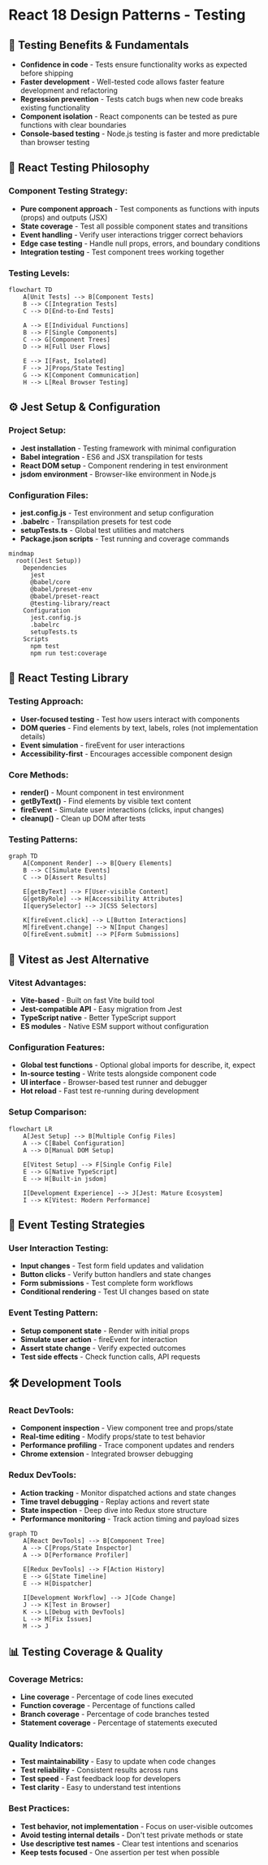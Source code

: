 # React 18 Design Patterns - Testing

## 🧪 **Testing Benefits & Fundamentals**
- **Confidence in code** - Tests ensure functionality works as expected before shipping
- **Faster development** - Well-tested code allows faster feature development and refactoring
- **Regression prevention** - Tests catch bugs when new code breaks existing functionality
- **Component isolation** - React components can be tested as pure functions with clear boundaries
- **Console-based testing** - Node.js testing is faster and more predictable than browser testing

## 🎯 **React Testing Philosophy**

### **Component Testing Strategy:**
- **Pure component approach** - Test components as functions with inputs (props) and outputs (JSX)
- **State coverage** - Test all possible component states and transitions
- **Event handling** - Verify user interactions trigger correct behaviors
- **Edge case testing** - Handle null props, errors, and boundary conditions
- **Integration testing** - Test component trees working together

### **Testing Levels:**
```mermaid
flowchart TD
    A[Unit Tests] --> B[Component Tests]
    B --> C[Integration Tests]
    C --> D[End-to-End Tests]
    
    A --> E[Individual Functions]
    B --> F[Single Components]
    C --> G[Component Trees]
    D --> H[Full User Flows]
    
    E --> I[Fast, Isolated]
    F --> J[Props/State Testing]
    G --> K[Component Communication]
    H --> L[Real Browser Testing]
```

## ⚙️ **Jest Setup & Configuration**

### **Project Setup:**
- **Jest installation** - Testing framework with minimal configuration
- **Babel integration** - ES6 and JSX transpilation for tests
- **React DOM setup** - Component rendering in test environment
- **jsdom environment** - Browser-like environment in Node.js

### **Configuration Files:**
- **jest.config.js** - Test environment and setup configuration
- **.babelrc** - Transpilation presets for test code
- **setupTests.ts** - Global test utilities and matchers
- **Package.json scripts** - Test running and coverage commands

```mermaid
mindmap
  root((Jest Setup))
    Dependencies
      jest
      @babel/core
      @babel/preset-env
      @babel/preset-react
      @testing-library/react
    Configuration
      jest.config.js
      .babelrc
      setupTests.ts
    Scripts
      npm test
      npm run test:coverage
```

## 🔬 **React Testing Library**

### **Testing Approach:**
- **User-focused testing** - Test how users interact with components
- **DOM queries** - Find elements by text, labels, roles (not implementation details)
- **Event simulation** - fireEvent for user interactions
- **Accessibility-first** - Encourages accessible component design

### **Core Methods:**
- **render()** - Mount component in test environment
- **getByText()** - Find elements by visible text content
- **fireEvent** - Simulate user interactions (clicks, input changes)
- **cleanup()** - Clean up DOM after tests

### **Testing Patterns:**
```mermaid
graph TD
    A[Component Render] --> B[Query Elements]
    B --> C[Simulate Events]
    C --> D[Assert Results]
    
    E[getByText] --> F[User-visible Content]
    G[getByRole] --> H[Accessibility Attributes]
    I[querySelector] --> J[CSS Selectors]
    
    K[fireEvent.click] --> L[Button Interactions]
    M[fireEvent.change] --> N[Input Changes]
    O[fireEvent.submit] --> P[Form Submissions]
```

## 🚀 **Vitest as Jest Alternative**

### **Vitest Advantages:**
- **Vite-based** - Built on fast Vite build tool
- **Jest-compatible API** - Easy migration from Jest
- **TypeScript native** - Better TypeScript support
- **ES modules** - Native ESM support without configuration

### **Configuration Features:**
- **Global test functions** - Optional global imports for describe, it, expect
- **In-source testing** - Write tests alongside component code
- **UI interface** - Browser-based test runner and debugger
- **Hot reload** - Fast test re-running during development

### **Setup Comparison:**
```mermaid
flowchart LR
    A[Jest Setup] --> B[Multiple Config Files]
    A --> C[Babel Configuration]
    A --> D[Manual DOM Setup]
    
    E[Vitest Setup] --> F[Single Config File]
    E --> G[Native TypeScript]
    E --> H[Built-in jsdom]
    
    I[Development Experience] --> J[Jest: Mature Ecosystem]
    I --> K[Vitest: Modern Performance]
```

## 🎯 **Event Testing Strategies**

### **User Interaction Testing:**
- **Input changes** - Test form field updates and validation
- **Button clicks** - Verify button handlers and state changes
- **Form submissions** - Test complete form workflows
- **Conditional rendering** - Test UI changes based on state

### **Event Testing Pattern:**
- **Setup component state** - Render with initial props
- **Simulate user action** - fireEvent for interaction
- **Assert state change** - Verify expected outcomes
- **Test side effects** - Check function calls, API requests

## 🛠️ **Development Tools**

### **React DevTools:**
- **Component inspection** - View component tree and props/state
- **Real-time editing** - Modify props/state to test behavior
- **Performance profiling** - Trace component updates and renders
- **Chrome extension** - Integrated browser debugging

### **Redux DevTools:**
- **Action tracking** - Monitor dispatched actions and state changes
- **Time travel debugging** - Replay actions and revert state
- **State inspection** - Deep dive into Redux store structure
- **Performance monitoring** - Track action timing and payload sizes

```mermaid
graph TD
    A[React DevTools] --> B[Component Tree]
    A --> C[Props/State Inspector]
    A --> D[Performance Profiler]
    
    E[Redux DevTools] --> F[Action History]
    E --> G[State Timeline]
    E --> H[Dispatcher]
    
    I[Development Workflow] --> J[Code Change]
    J --> K[Test in Browser]
    K --> L[Debug with DevTools]
    L --> M[Fix Issues]
    M --> J
```

## 📊 **Testing Coverage & Quality**

### **Coverage Metrics:**
- **Line coverage** - Percentage of code lines executed
- **Function coverage** - Percentage of functions called
- **Branch coverage** - Percentage of code branches tested
- **Statement coverage** - Percentage of statements executed

### **Quality Indicators:**
- **Test maintainability** - Easy to update when code changes
- **Test reliability** - Consistent results across runs
- **Test speed** - Fast feedback loop for developers
- **Test clarity** - Easy to understand test intentions

### **Best Practices:**
- **Test behavior, not implementation** - Focus on user-visible outcomes
- **Avoid testing internal details** - Don't test private methods or state
- **Use descriptive test names** - Clear test intentions and scenarios
- **Keep tests focused** - One assertion per test when possible